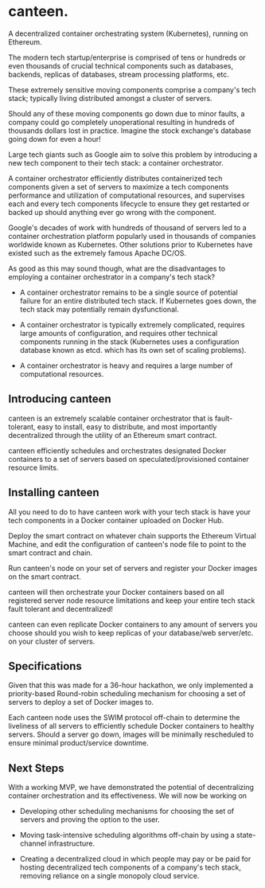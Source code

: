 # canteen.

A decentralized container orchestrating system (Kubernetes), running on Ethereum. 

The modern tech startup/enterprise is comprised of tens or hundreds or even thousands of crucial technical components such as databases, backends, replicas of databases, stream processing platforms, etc.

These extremely sensitive moving components comprise a company's tech stack; typically living distributed amongst a cluster of servers.

Should any of these moving components go down due to minor faults, a company could go completely unoperational resulting in hundreds of thousands dollars lost in practice. Imagine the stock exchange's database going down for even a hour!

Large tech giants such as Google aim to solve this problem by introducing a new tech component to their tech stack: a container orchestrator.

A container orchestrator efficiently distributes containerized tech components given a set of servers to maximize a tech components performance and utilization of computational resources, and supervises each and every tech components lifecycle to ensure they get restarted or backed up should anything ever go wrong with the component.

Google's decades of work with hundreds of thousand of servers led to a container orchestration platform popularly used in thousands of companies worldwide known as Kubernetes. Other solutions prior to Kubernetes have existed such as the extremely famous Apache DC/OS.

As good as this may sound though, what are the disadvantages to employing a container orchestrator in a company's tech stack?

* A container orchestrator remains to be a single source of potential failure for an entire distributed tech stack. If Kubernetes goes down, the tech stack may potentially remain dysfunctional.

* A container orchestrator is typically extremely complicated, requires large amounts of configuration, and requires other technical components running in the stack (Kubernetes uses a configuration database known as etcd. which has its own set of scaling problems).

* A container orchestrator is heavy and requires a large number of computational resources.


## Introducing canteen

canteen is an extremely scalable container orchestrator that is fault-tolerant, easy to install, easy to distribute, and most importantly decentralized through the utility of an Ethereum smart contract.

canteen efficiently schedules and orchestrates designated Docker containers to a set of servers based on speculated/provisioned container resource limits.


## Installing canteen

All you need to do to have canteen work with your tech stack is have your tech components in a Docker container uploaded on Docker Hub.

Deploy the smart contract on whatever chain supports the Ethereum Virtual Machine, and edit the configuration of canteen's node file to point to the smart contract and chain.

Run canteen's node on your set of servers and register your Docker images on the smart contract.

canteen will then orchestrate your Docker containers based on all registered server node resource limitations and keep your entire tech stack fault tolerant and decentralized!

canteen can even replicate Docker containers to any amount of servers you choose should you wish to keep replicas of your database/web server/etc. on your cluster of servers.

## Specifications

Given that this was made for a 36-hour hackathon, we only implemented a priority-based Round-robin scheduling mechanism for choosing a set of servers to deploy a set of Docker images to.

Each canteen node uses the SWIM protocol off-chain to determine the liveliness of all servers to efficiently schedule Docker containers to healthy servers. Should a server go down, images will be minimally rescheduled to ensure minimal product/service downtime.

## Next Steps

With a working MVP, we have demonstrated the potential of decentralizing container orchestration and its effectiveness. We will now be working on 

* Developing other scheduling mechanisms for choosing the set of servers and proving the option to the user. 

* Moving task-intensive scheduling algorithms off-chain by using a state-channel infrastructure. 

* Creating a decentralized cloud in which people may pay or be paid for hosting decentralized tech components of a company's tech stack, removing reliance on a single monopoly cloud service.
